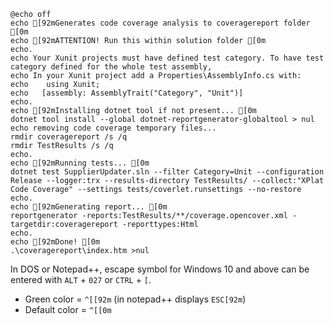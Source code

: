 ```batch
@echo off
echo [92mGenerates code coverage analysis to coveragereport folder [0m
echo [92mATTENTION! Run this within solution folder [0m
echo.
echo Your Xunit projects must have defined test category. To have test category defined for the whole test assembly,
echo In your Xunit project add a Properties\AssemblyInfo.cs with:
echo    using Xunit;
echo   [assembly: AssemblyTrait("Category", "Unit")]
echo.
echo [92mInstalling dotnet tool if not present... [0m
dotnet tool install --global dotnet-reportgenerator-globaltool > nul
echo removing code coverage temporary files...
rmdir coveragereport /s /q
rmdir TestResults /s /q
echo.
echo [92mRunning tests... [0m
dotnet test SupplierUpdater.sln --filter Category=Unit --configuration Release --logger:trx --results-directory TestResults/ --collect:"XPlat Code Coverage" --settings tests/coverlet.runsettings --no-restore
echo.
echo [92mGenerating report... [0m
reportgenerator -reports:TestResults/**/coverage.opencover.xml -targetdir:coveragereport -reporttypes:Html
echo.
echo [92mDone! [0m
.\coveragereport\index.htm >nul
```
In DOS or Notepad++, escape symbol for Windows 10 and above can be entered with `ALT` + `027` or `CTRL` + `[`.
- Green color = `^[[92m` (in notepad++ displays `ESC[92m`)
- Default color = `^[[0m` 
